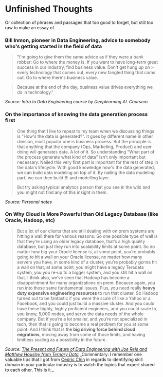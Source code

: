 # Unfinished Thoughts

Or collection of phrases and passages that too good to forget, but still too raw to make an essay of.

### Bill Inmon, pioneer in Data Engineering, advice to somebody who's getting started in the field of data
> "I'm going to give them the same advice as if they were a bank robber: Go to where the money is. If you want to have long-term great success in our industry, find business value. Don't get hung up on > every technology that comes out, every new fangled thing that coms out. Go to where there's business value.

> Because at the end of the day, business value drives everything we do in technology."

_Source: Intro to Data Engineering course by Deeplearning.AI. Coursera_

### On the importance of knowing the data generation process first

> One thing that I like to repeat to my team when we discussing things is "How's the data is generated?". It goes by different name in other division, most popular one is business process. But the principle is that anything that the company (Ops, Marketing, Product) and user doing will generates data. A lot of it. So understanding "What part of the process generate what kind of data" isn't only important but necessary. Nailed this very first part is important for the rest of step in the data's lifecycle. With good knowledge how's the data generated, we can build data modeling on top of it. By nailing the data modeling part, we can then build BI and modelling layer.
> 
> But try asking typical analytics person that you see in the wild and you might not find any of this insight in them.

_Source: Personal notes_

### On Why Cloud is More Powerful than Old Legacy Database (like Oracle, Hadoop, etc)

> But a lot of our clients that are still dealing with on prem systems are hitting a wall there for various reasons. So one possible type of wall is that they’re using an older legacy database, that’s a high quality database, but just they run into scalability limits at some point. So no matter how big your Oracle license is, at some point, you’re probably going to hit a wall on your Oracle license, no matter how many servers you have, in some kind of a cluster, you’re probably gonna hit a wall on that, at some point, you might have a legacy Teradata system, you you re-up to a bigger system, and you still hit a wall on that.
> I think also, we’ve seen that Hadoop has become a disappointment for many organizations on prem. Because again, you run into those same fundamental issues. Plus, you need really **heavy duty expensive engineering resources** to run that cluster. So Hadoop turned out to be fantastic if you were the scale of like a Yahoo or a Facebook, and you could just build a massive cluster. And you could have these highly, highly proficient engineers, and you could scale to, you know, 5,000 nodes, and serve the data needs of the whole company. But if you’re a lot smaller, and you’re not specialized in tech, then that is going to become a real problem for you at some point. And I think that is the **big driving force behind cloud migrations**, moving away from some of those limits, and having limitless scaling as a possibility in the future.

_Source: [The Present and Future of Data Engineering with Joe Reis and Matthew Housley from Ternary Data](https://datastackshow.com/podcast/29-the-present-and-future-of-data-engineering-with-joe-reis-and-matthew-housley-from-ternary-data/)_
_Commentary: I remember one valuable tips that I got from [Cedric Chin](https://commoncog.com/author/cedric/) in regards to identifying skill domain in your particular industry is to watch the topics that expert shared to each other. This is it _
